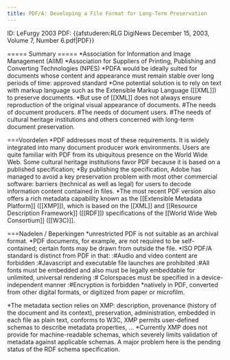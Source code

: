 ```yaml
---
title: PDF/A: Developing a File Format for Long-Term Preservation
---
```

ID: LeFurgy 2003
PDF: {{afstuderen:RLG DigiNews December 15, 2003, Volume 7, Number 6.pdf|PDF}}


===== Summary =====
*Association for Information and Image Management (AIIM)
*Association for Suppliers of Printing, Publishing and Converting Technologies (NPES)
*PDFA would be ideally suited for documents whose content and appearance must remain stable over long periods of time: approved standard
*One potential solution is to rely on text with markup language such as the Extensible Markup Language ([[XML]]) to preserve documents.
*But use of [[XML]] does not always ensure reproduction of the original visual appearance of documents.
#The needs of document producers.
#The needs of document users. 
#The needs of cultural heritage institutions and others concerned with long-term document preservation.

===Voordelen
*PDF addresses most of these requirements. It is widely integrated into many document producer work environments. Users are quite familiar with PDF from its ubiquitous presence on the World Wide Web. Some cultural heritage institutions favor PDF because it is based on a published specification;
*By publishing the specification, Adobe has managed to avoid a key preservation problem with most other commercial software: barriers (technical as well as legal) for users to decode information content contained in files.
*The most recent PDF version also offers a rich metadata capability known as the [[Extensible Metadata Platform]] ([[XMP]]), which is based on the [[XML]] and [[Resource Description Framework]] ([[RDF]]) specifications of the [[World Wide Web Consortium]] ([[W3C)]].

===Nadelen / Beperkingen
*unrestricted PDF is not suitable as an archival format.
*PDF documents, for example, are not required to be self-contained; certain fonts may be drawn from outside the file. 
*ISO PDF/A standard is distinct from PDF in that:
:#Audio and video content are forbidden
:#Javascript and executable file launches are prohibited
:#All fonts must be embedded and also must be legally embeddable for unlimited, universal rendering
:# Colorspaces must be specified in a device-independent manner 
:#Encryption is forbidden
*natively in PDF, converted from other digital formats, or digitized from paper or microfilm.

*The metadata section relies on XMP:  description, provenance (history of the document and its context), preservation, administration, embedded in each file as plain text, conforms to W3C, XMP permits user-defined schemas to describe metadata properties, ... 
*Currently XMP does not provide for machine-readable schemas, which severely limits validation of metadata against applicable schemas. A major problem here is the pending status of the RDF schema specification.
